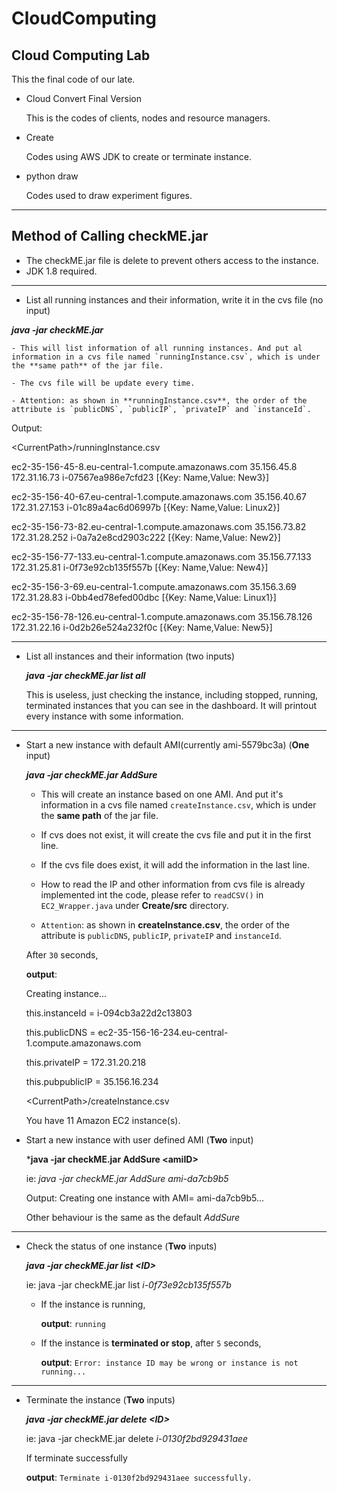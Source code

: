 # CloudComputing
## Cloud Computing Lab

This the final code of our late.

- Cloud Convert Final Version

	This is the codes of clients, nodes and resource managers.
	
- Create

	Codes using AWS JDK to create or terminate instance.
	
- python draw

	Codes used to draw experiment figures.	






-------


## Method of Calling checkME.jar

- The checkME.jar file is delete to prevent others access to the instance.
- JDK 1.8 required.

-------
 - List all running instances and their information, write it in the cvs file (no input)
 
 ***java -jar checkME.jar***
 
	- This will list information of all running instances. And put al information in a cvs file named `runningInstance.csv`, which is under the **same path** of the jar file.
	
	- The cvs file will be update every time.
	
	- Attention: as shown in **runningInstance.csv**, the order of the attribute is `publicDNS`, `publicIP`, `privateIP` and `instanceId`.

Output:

\<CurrentPath>/runningInstance.csv

ec2-35-156-45-8.eu-central-1.compute.amazonaws.com     	35.156.45.8    	172.31.16.73   	i-07567ea986e7cfd23    	[{Key: Name,Value: New3}]

ec2-35-156-40-67.eu-central-1.compute.amazonaws.com    	35.156.40.67   	172.31.27.153  	i-01c89a4ac6d06997b    	[{Key: Name,Value: Linux2}]

ec2-35-156-73-82.eu-central-1.compute.amazonaws.com    	35.156.73.82   	172.31.28.252  	i-0a7a2e8cd2903c222    	[{Key: Name,Value: New2}]

ec2-35-156-77-133.eu-central-1.compute.amazonaws.com   	35.156.77.133  	172.31.25.81   	i-0f73e92cb135f557b    	[{Key: Name,Value: New4}]

ec2-35-156-3-69.eu-central-1.compute.amazonaws.com     	35.156.3.69    	172.31.28.83   	i-0bb4ed78efed00dbc    	[{Key: Name,Value: Linux1}]

ec2-35-156-78-126.eu-central-1.compute.amazonaws.com   	35.156.78.126  	172.31.22.16   	i-0d2b26e524a232f0c    	[{Key: Name,Value: New5}]


-------


- List all instances and their information (two inputs)
	
	***java -jar checkME.jar  list all***	
	
	This is useless, just checking the instance, including stopped, running, terminated instances that you can see in the dashboard. It will printout every instance with some information.

-------	
- Start a new instance with default AMI(currently ami-5579bc3a) (**One** input)

	***java -jar checkME.jar AddSure***
	
	- This will create an instance based on one AMI. And put it's information in a cvs file named 	`createInstance.csv`, which is under the **same path** of the jar file.
	
	- If cvs does not exist, it will create the cvs file and put it in the first line.
	
	- If the cvs file does exist, it will add the information in the last line.
	
	- How to read the IP and other information from cvs file is already implemented int the code, please refer to `readCSV()` in `EC2_Wrapper.java` under **Create/src** directory.
		
	- `Attention`: as shown in **createInstance.csv**, the order of the attribute is `publicDNS`, `publicIP`, `privateIP` and `instanceId`.
	
	After `30` seconds,
	
	**output**:
	
	


	Creating instance...
	
	this.instanceId = i-094cb3a22d2c13803

	this.publicDNS = ec2-35-156-16-234.eu-central-1.compute.amazonaws.com

	this.privateIP = 172.31.20.218

	this.pubpublicIP = 35.156.16.234

	\<CurrentPath>/createInstance.csv

	You have 11 Amazon EC2 instance(s). 
	
- Start a new instance with user defined AMI (**Two** input)

	***java -jar checkME.jar AddSure \<amiID\>**
	
	ie: *java -jar checkME.jar AddSure ami-da7cb9b5*
	
	Output: Creating one instance with AMI= ami-da7cb9b5...
	
	Other behaviour is the same as the default *AddSure*
	
-------
	
- Check the status of one instance (**Two** inputs) 

	***java -jar checkME.jar list \<ID\>***
	
	ie: java -jar checkME.jar list *i-0f73e92cb135f557b*

	- If the instance is running,
	 
		**output**: `running` 
	
	- If the instance is **terminated or stop**,  after `5` seconds,
	
		**output**: `Error: instance ID may be wrong or instance is not running...`
	
-------
	
- Terminate the instance (**Two** inputs) 
	
	***java -jar checkME.jar delete \<ID>***
	
	ie: java -jar checkME.jar delete 	*i-0130f2bd929431aee*
	
	If terminate successfully
	
	**output**: `Terminate i-0130f2bd929431aee successfully.`
	
	



	
	
